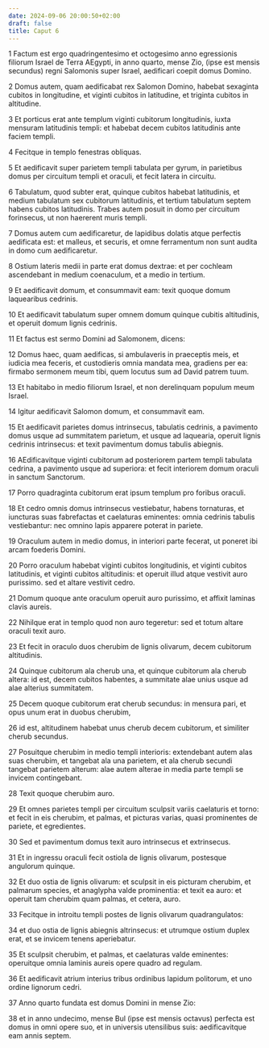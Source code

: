 ```yaml
---
date: 2024-09-06 20:00:50+02:00
draft: false
title: Caput 6
---
```





1 Factum est ergo quadringentesimo et octogesimo anno egressionis filiorum Israel de Terra AEgypti, in anno quarto, mense Zio, (ipse est mensis secundus) regni Salomonis super Israel, aedificari coepit domus Domino.

2 Domus autem, quam aedificabat rex Salomon Domino, habebat sexaginta cubitos in longitudine, et viginti cubitos in latitudine, et triginta cubitos in altitudine.

3 Et porticus erat ante templum viginti cubitorum longitudinis, iuxta mensuram latitudinis templi: et habebat decem cubitos latitudinis ante faciem templi.

4 Fecitque in templo fenestras obliquas.

5 Et aedificavit super parietem templi tabulata per gyrum, in parietibus domus per circuitum templi et oraculi, et fecit latera in circuitu.

6 Tabulatum, quod subter erat, quinque cubitos habebat latitudinis, et medium tabulatum sex cubitorum latitudinis, et tertium tabulatum septem habens cubitos latitudinis. Trabes autem posuit in domo per circuitum forinsecus, ut non haererent muris templi.

7 Domus autem cum aedificaretur, de lapidibus dolatis atque perfectis aedificata est: et malleus, et securis, et omne ferramentum non sunt audita in domo cum aedificaretur.

8 Ostium lateris medii in parte erat domus dextrae: et per cochleam ascendebant in medium coenaculum, et a medio in tertium.

9 Et aedificavit domum, et consummavit eam: texit quoque domum laquearibus cedrinis.

10 Et aedificavit tabulatum super omnem domum quinque cubitis altitudinis, et operuit domum lignis cedrinis.

11 Et factus est sermo Domini ad Salomonem, dicens:

12 Domus haec, quam aedificas, si ambulaveris in praeceptis meis, et iudicia mea feceris, et custodieris omnia mandata mea, gradiens per ea: firmabo sermonem meum tibi, quem locutus sum ad David patrem tuum.

13 Et habitabo in medio filiorum Israel, et non derelinquam populum meum Israel.

14 Igitur aedificavit Salomon domum, et consummavit eam.

15 Et aedificavit parietes domus intrinsecus, tabulatis cedrinis, a pavimento domus usque ad summitatem parietum, et usque ad laquearia, operuit lignis cedrinis intrinsecus: et texit pavimentum domus tabulis abiegnis.

16 AEdificavitque viginti cubitorum ad posteriorem partem templi tabulata cedrina, a pavimento usque ad superiora: et fecit interiorem domum oraculi in sanctum Sanctorum.

17 Porro quadraginta cubitorum erat ipsum templum pro foribus oraculi.

18 Et cedro omnis domus intrinsecus vestiebatur, habens tornaturas, et iuncturas suas fabrefactas et caelaturas eminentes: omnia cedrinis tabulis vestiebantur: nec omnino lapis apparere poterat in pariete.

19 Oraculum autem in medio domus, in interiori parte fecerat, ut poneret ibi arcam foederis Domini.

20 Porro oraculum habebat viginti cubitos longitudinis, et viginti cubitos latitudinis, et viginti cubitos altitudinis: et operuit illud atque vestivit auro purissimo. sed et altare vestivit cedro.

21 Domum quoque ante oraculum operuit auro purissimo, et affixit laminas clavis aureis.

22 Nihilque erat in templo quod non auro tegeretur: sed et totum altare oraculi texit auro.

23 Et fecit in oraculo duos cherubim de lignis olivarum, decem cubitorum altitudinis.

24 Quinque cubitorum ala cherub una, et quinque cubitorum ala cherub altera: id est, decem cubitos habentes, a summitate alae unius usque ad alae alterius summitatem.

25 Decem quoque cubitorum erat cherub secundus: in mensura pari, et opus unum erat in duobus cherubim,

26 id est, altitudinem habebat unus cherub decem cubitorum, et similiter cherub secundus.

27 Posuitque cherubim in medio templi interioris: extendebant autem alas suas cherubim, et tangebat ala una parietem, et ala cherub secundi tangebat parietem alterum: alae autem alterae in media parte templi se invicem contingebant.

28 Texit quoque cherubim auro.

29 Et omnes parietes templi per circuitum sculpsit variis caelaturis et torno: et fecit in eis cherubim, et palmas, et picturas varias, quasi prominentes de pariete, et egredientes.

30 Sed et pavimentum domus texit auro intrinsecus et extrinsecus.

31 Et in ingressu oraculi fecit ostiola de lignis olivarum, postesque angulorum quinque.

32 Et duo ostia de lignis olivarum: et sculpsit in eis picturam cherubim, et palmarum species, et anaglypha valde prominentia: et texit ea auro: et operuit tam cherubim quam palmas, et cetera, auro.

33 Fecitque in introitu templi postes de lignis olivarum quadrangulatos:

34 et duo ostia de lignis abiegnis altrinsecus: et utrumque ostium duplex erat, et se invicem tenens aperiebatur.

35 Et sculpsit cherubim, et palmas, et caelaturas valde eminentes: operuitque omnia laminis aureis opere quadro ad regulam.

36 Et aedificavit atrium interius tribus ordinibus lapidum politorum, et uno ordine lignorum cedri.

37 Anno quarto fundata est domus Domini in mense Zio:

38 et in anno undecimo, mense Bul (ipse est mensis octavus) perfecta est domus in omni opere suo, et in universis utensilibus suis: aedificavitque eam annis septem.

